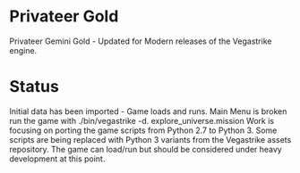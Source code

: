 # Privateer Gold
Privateer Gemini Gold - Updated for Modern releases of the Vegastrike engine.
# Status
Initial data has been imported - Game loads and runs. Main Menu is broken run the game with ./bin/vegastrike -d. explore_universe.mission
Work is focusing on porting the game scripts from Python 2.7 to Python 3. Some scripts are being replaced with Python 3 variants from the Vegastrike assets repository. The game can load/run but should be considered under heavy development at this point.
